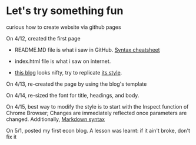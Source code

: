 # Let's try something fun
curious how to create website via github pages

On 4/12, created the first page

* README.MD file is what i saw in GitHub. [Syntax cheatsheet](https://github.com/adam-p/markdown-here/wiki/Markdown-Cheatsheet)

* index.html file is what i saw on internet.

* [this blog](https://tom.preston-werner.com/) looks nifty, try to replicate [its style](https://github.com/mojombo/mojombo.github.io).

On 4/13, re-created the page by using the blog's template

On 4/14, re-sized the font for title, headings, and body.

On 4/15, best way to modify the style is to start with the Inspect function of Chrome Browser; Changes are immediately reflected once parameters are changed. Additionally, [Markdown syntax](https://www.markdownguide.org/basic-syntax/) 

On 5/1, posted my first econ blog. A lesson was learnt: if it ain't broke, don't fix it 
